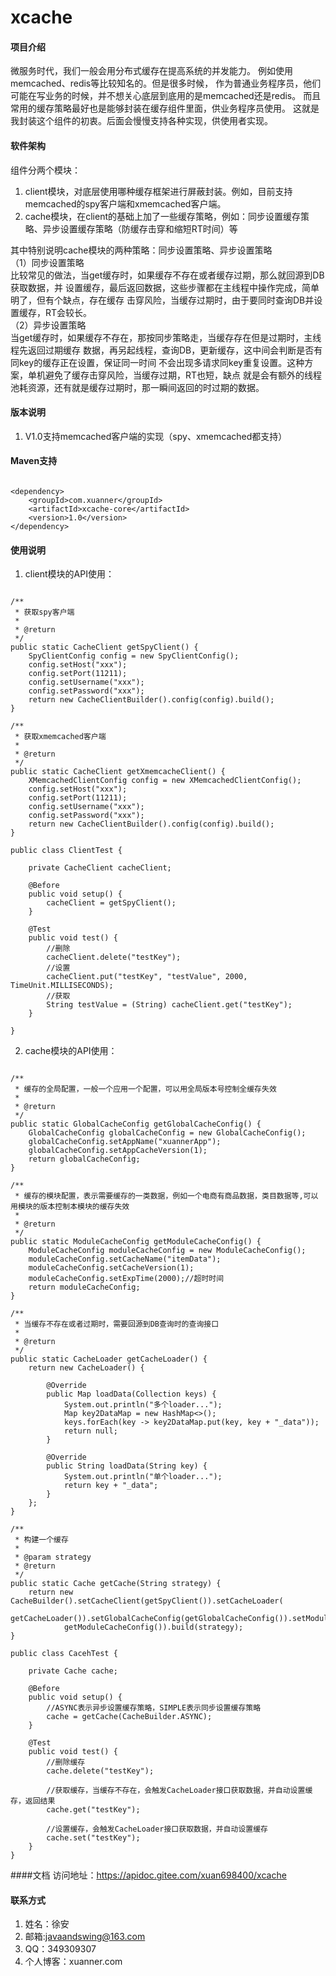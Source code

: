 # xcache

#### 项目介绍
微服务时代，我们一般会用分布式缓存在提高系统的并发能力。
例如使用memcached、redis等比较知名的。但是很多时候，
作为普通业务程序员，他们可能在写业务的时候，并不想关心底层到底用的是memcached还是redis。
而且常用的缓存策略最好也是能够封装在缓存组件里面，供业务程序员使用。
这就是我封装这个组件的初衷。后面会慢慢支持各种实现，供使用者实现。

#### 软件架构
组件分两个模块：

1. client模块，对底层使用哪种缓存框架进行屏蔽封装。例如，目前支持memcached的spy客户端和xmemcached客户端。
2. cache模块，在client的基础上加了一些缓存策略，例如：同步设置缓存策略、异步设置缓存策略（防缓存击穿和缩短RT时间）等

其中特别说明cache模块的两种策略：同步设置策略、异步设置策略<br/>
（1）同步设置策略<br/>
比较常见的做法，当get缓存时，如果缓存不存在或者缓存过期，那么就回源到DB获取数据，并
设置缓存，最后返回数据，这些步骤都在主线程中操作完成，简单明了，但有个缺点，存在缓存
击穿风险，当缓存过期时，由于要同时查询DB并设置缓存，RT会较长。<br/>
（2）异步设置策略<br/>
当get缓存时，如果缓存不存在，那按同步策略走，当缓存存在但是过期时，主线程先返回过期缓存
数据，再另起线程，查询DB，更新缓存，这中间会判断是否有同key的缓存正在设置，保证同一时间
不会出现多请求同key重复设置。这种方案，单机避免了缓存击穿风险，当缓存过期，RT也短，缺点
就是会有额外的线程池耗资源，还有就是缓存过期时，那一瞬间返回的时过期的数据。

#### 版本说明

1. V1.0支持memcached客户端的实现（spy、xmemcached都支持）

#### Maven支持
<pre><code>
&lt;dependency>
    &lt;groupId>com.xuanner&lt;/groupId>
    &lt;artifactId>xcache-core&lt;/artifactId>
    &lt;version>1.0&lt;/version>
&lt;/dependency>
</pre></code>

#### 使用说明

1. client模块的API使用：
<pre><code>
/**
 * 获取spy客户端
 *
 * @return
 */
public static CacheClient getSpyClient() {
    SpyClientConfig config = new SpyClientConfig();
    config.setHost("xxx");
    config.setPort(11211);
    config.setUsername("xxx");
    config.setPassword("xxx");
    return new CacheClientBuilder().config(config).build();
}

/**
 * 获取xmemcached客户端
 *
 * @return
 */
public static CacheClient getXmemcacheClient() {
    XMemcachedClientConfig config = new XMemcachedClientConfig();
    config.setHost("xxx");
    config.setPort(11211);
    config.setUsername("xxx");
    config.setPassword("xxx");
    return new CacheClientBuilder().config(config).build();
}

public class ClientTest {

    private CacheClient cacheClient;

    @Before
    public void setup() {
        cacheClient = getSpyClient();
    }

    @Test
    public void test() {
        //删除
        cacheClient.delete("testKey");
        //设置
        cacheClient.put("testKey", "testValue", 2000, TimeUnit.MILLISECONDS);
        //获取
        String testValue = (String) cacheClient.get("testKey");
    }

}
</pre></code>

2. cache模块的API使用：
<pre><code>
/**
 * 缓存的全局配置，一般一个应用一个配置，可以用全局版本号控制全缓存失效
 *
 * @return
 */
public static GlobalCacheConfig getGlobalCacheConfig() {
    GlobalCacheConfig globalCacheConfig = new GlobalCacheConfig();
    globalCacheConfig.setAppName("xuannerApp");
    globalCacheConfig.setAppCacheVersion(1);
    return globalCacheConfig;
}

/**
 * 缓存的模块配置，表示需要缓存的一类数据，例如一个电商有商品数据，类目数据等,可以用模块的版本控制本模块的缓存失效
 *
 * @return
 */
public static ModuleCacheConfig getModuleCacheConfig() {
    ModuleCacheConfig moduleCacheConfig = new ModuleCacheConfig();
    moduleCacheConfig.setCacheName("itemData");
    moduleCacheConfig.setCacheVersion(1);
    moduleCacheConfig.setExpTime(2000);//超时时间
    return moduleCacheConfig;
}

/**
 * 当缓存不存在或者过期时，需要回源到DB查询时的查询接口
 *
 * @return
 */
public static CacheLoader<String> getCacheLoader() {
    return new CacheLoader<String>() {

        @Override
        public Map<String, String> loadData(Collection<String> keys) {
            System.out.println("多个loader...");
            Map<String, String> key2DataMap = new HashMap<>();
            keys.forEach(key -> key2DataMap.put(key, key + "_data"));
            return null;
        }

        @Override
        public String loadData(String key) {
            System.out.println("单个loader...");
            return key + "_data";
        }
    };
}

/**
 * 构建一个缓存
 *
 * @param strategy
 * @return
 */
public static Cache<String> getCache(String strategy) {
    return new CacheBuilder<String>().setCacheClient(getSpyClient()).setCacheLoader(
            getCacheLoader()).setGlobalCacheConfig(getGlobalCacheConfig()).setModuleCacheConfig(
            getModuleCacheConfig()).build(strategy);
}

public class CacehTest {

    private Cache<String> cache;

    @Before
    public void setup() {
        //ASYNC表示异步设置缓存策略，SIMPLE表示同步设置缓存策略
        cache = getCache(CacheBuilder.ASYNC);
    }

    @Test
    public void test() {
        //删除缓存
        cache.delete("testKey");
        
        //获取缓存，当缓存不存在，会触发CacheLoader接口获取数据，并自动设置缓存，返回结果
        cache.get("testKey");
        
        //设置缓存，会触发CacheLoader接口获取数据，并自动设置缓存
        cache.set("testKey");
    }
}
</pre></code>

####文档
访问地址：https://apidoc.gitee.com/xuan698400/xcache

#### 联系方式
1. 姓名：徐安
2. 邮箱:javaandswing@163.com
3. QQ：349309307
4. 个人博客：xuanner.com